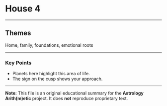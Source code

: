 # House 4

---

## Themes

Home, family, foundations, emotional roots

---

### Key Points

- Planets here highlight this area of life.
- The sign on the cusp shows your approach.

---

**Note:**
This file is an original educational summary for the **Astrology Arith(m)etic** project. It does **not** reproduce proprietary text.
